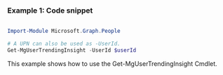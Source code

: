 ### Example 1: Code snippet

```powershell

Import-Module Microsoft.Graph.People

# A UPN can also be used as -UserId.
Get-MgUserTrendingInsight -UserId $userId

```
This example shows how to use the Get-MgUserTrendingInsight Cmdlet.

